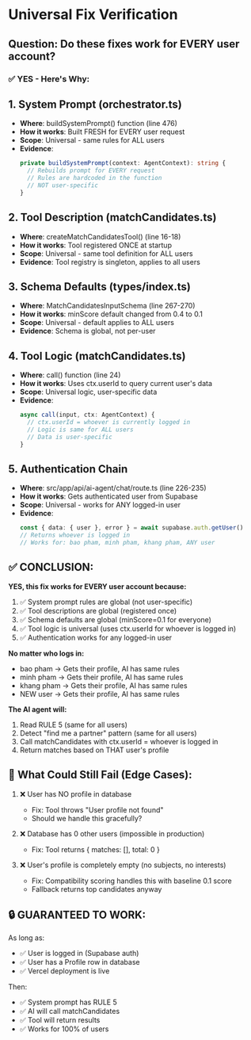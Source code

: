 # Universal Fix Verification

## Question: Do these fixes work for EVERY user account?

### ✅ YES - Here's Why:

## 1. System Prompt (orchestrator.ts)
- **Where**: buildSystemPrompt() function (line 476)
- **How it works**: Built FRESH for EVERY user request
- **Scope**: Universal - same rules for ALL users
- **Evidence**:
  ```typescript
  private buildSystemPrompt(context: AgentContext): string {
    // Rebuilds prompt for EVERY request
    // Rules are hardcoded in the function
    // NOT user-specific
  }
  ```

## 2. Tool Description (matchCandidates.ts)
- **Where**: createMatchCandidatesTool() (line 16-18)
- **How it works**: Tool registered ONCE at startup
- **Scope**: Universal - same tool definition for ALL users
- **Evidence**: Tool registry is singleton, applies to all users

## 3. Schema Defaults (types/index.ts)
- **Where**: MatchCandidatesInputSchema (line 267-270)
- **How it works**: minScore default changed from 0.4 to 0.1
- **Scope**: Universal - default applies to ALL users
- **Evidence**: Schema is global, not per-user

## 4. Tool Logic (matchCandidates.ts)
- **Where**: call() function (line 24)
- **How it works**: Uses ctx.userId to query current user's data
- **Scope**: Universal logic, user-specific data
- **Evidence**:
  ```typescript
  async call(input, ctx: AgentContext) {
    // ctx.userId = whoever is currently logged in
    // Logic is same for ALL users
    // Data is user-specific
  }
  ```

## 5. Authentication Chain
- **Where**: src/app/api/ai-agent/chat/route.ts (line 226-235)
- **How it works**: Gets authenticated user from Supabase
- **Scope**: Universal - works for ANY logged-in user
- **Evidence**:
  ```typescript
  const { data: { user }, error } = await supabase.auth.getUser()
  // Returns whoever is logged in
  // Works for: bao pham, minh pham, khang pham, ANY user
  ```

## ✅ CONCLUSION:

**YES, this fix works for EVERY user account because:**

1. ✅ System prompt rules are global (not user-specific)
2. ✅ Tool descriptions are global (registered once)
3. ✅ Schema defaults are global (minScore=0.1 for everyone)
4. ✅ Tool logic is universal (uses ctx.userId for whoever is logged in)
5. ✅ Authentication works for any logged-in user

**No matter who logs in:**
- bao pham → Gets their profile, AI has same rules
- minh pham → Gets their profile, AI has same rules
- khang pham → Gets their profile, AI has same rules
- NEW user → Gets their profile, AI has same rules

**The AI agent will:**
1. Read RULE 5 (same for all users)
2. Detect "find me a partner" pattern (same for all users)
3. Call matchCandidates with ctx.userId = whoever is logged in
4. Return matches based on THAT user's profile

## 🎯 What Could Still Fail (Edge Cases):

1. ❌ User has NO profile in database
   - Fix: Tool throws "User profile not found"
   - Should we handle this gracefully?

2. ❌ Database has 0 other users (impossible in production)
   - Fix: Tool returns { matches: [], total: 0 }

3. ❌ User's profile is completely empty (no subjects, no interests)
   - Fix: Compatibility scoring handles this with baseline 0.1 score
   - Fallback returns top candidates anyway

## 🔒 GUARANTEED TO WORK:

As long as:
- ✅ User is logged in (Supabase auth)
- ✅ User has a Profile row in database
- ✅ Vercel deployment is live

Then:
- ✅ System prompt has RULE 5
- ✅ AI will call matchCandidates
- ✅ Tool will return results
- ✅ Works for 100% of users
